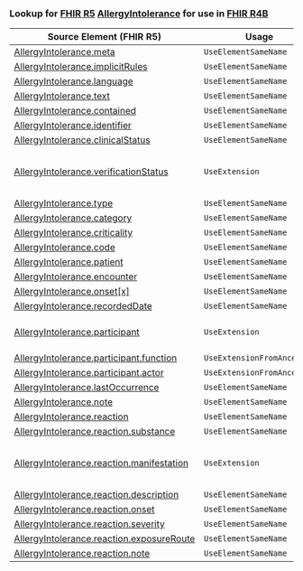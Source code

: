 ### Lookup for [FHIR R5](https://hl7.org/fhir/R5/) [AllergyIntolerance](https://hl7.org/fhir/R5/AllergyIntolerance.html) for use in [FHIR R4B](https://hl7.org/fhir/R4B/)

| Source Element (FHIR R5) | Usage | Target |
| -------------- | ----- | ------ |
| [AllergyIntolerance.meta](https://hl7.org/fhir/R5/AllergyIntolerance.html#resource) | `UseElementSameName` | [AllergyIntolerance.meta](https://hl7.org/fhir/R4B/AllergyIntolerance.html#resource) |
| [AllergyIntolerance.implicitRules](https://hl7.org/fhir/R5/AllergyIntolerance.html#resource) | `UseElementSameName` | [AllergyIntolerance.implicitRules](https://hl7.org/fhir/R4B/AllergyIntolerance.html#resource) |
| [AllergyIntolerance.language](https://hl7.org/fhir/R5/AllergyIntolerance.html#resource) | `UseElementSameName` | [AllergyIntolerance.language](https://hl7.org/fhir/R4B/AllergyIntolerance.html#resource) |
| [AllergyIntolerance.text](https://hl7.org/fhir/R5/AllergyIntolerance.html#resource) | `UseElementSameName` | [AllergyIntolerance.text](https://hl7.org/fhir/R4B/AllergyIntolerance.html#resource) |
| [AllergyIntolerance.contained](https://hl7.org/fhir/R5/AllergyIntolerance.html#resource) | `UseElementSameName` | [AllergyIntolerance.contained](https://hl7.org/fhir/R4B/AllergyIntolerance.html#resource) |
| [AllergyIntolerance.identifier](https://hl7.org/fhir/R5/AllergyIntolerance.html#resource) | `UseElementSameName` | [AllergyIntolerance.identifier](https://hl7.org/fhir/R4B/AllergyIntolerance.html#resource) |
| [AllergyIntolerance.clinicalStatus](https://hl7.org/fhir/R5/AllergyIntolerance.html#resource) | `UseElementSameName` | [AllergyIntolerance.clinicalStatus](https://hl7.org/fhir/R4B/AllergyIntolerance.html#resource) |
| [AllergyIntolerance.verificationStatus](https://hl7.org/fhir/R5/AllergyIntolerance.html#resource) | `UseExtension` | [http://hl7.org/fhir/5.0/StructureDefinition/extension-AllergyIntolerance.verificationStatus](StructureDefinition-ext-R5-AllergyIntolerance.verificationStatus.html) |
| [AllergyIntolerance.type](https://hl7.org/fhir/R5/AllergyIntolerance.html#resource) | `UseElementSameName` | [AllergyIntolerance.type](https://hl7.org/fhir/R4B/AllergyIntolerance.html#resource) |
| [AllergyIntolerance.category](https://hl7.org/fhir/R5/AllergyIntolerance.html#resource) | `UseElementSameName` | [AllergyIntolerance.category](https://hl7.org/fhir/R4B/AllergyIntolerance.html#resource) |
| [AllergyIntolerance.criticality](https://hl7.org/fhir/R5/AllergyIntolerance.html#resource) | `UseElementSameName` | [AllergyIntolerance.criticality](https://hl7.org/fhir/R4B/AllergyIntolerance.html#resource) |
| [AllergyIntolerance.code](https://hl7.org/fhir/R5/AllergyIntolerance.html#resource) | `UseElementSameName` | [AllergyIntolerance.code](https://hl7.org/fhir/R4B/AllergyIntolerance.html#resource) |
| [AllergyIntolerance.patient](https://hl7.org/fhir/R5/AllergyIntolerance.html#resource) | `UseElementSameName` | [AllergyIntolerance.patient](https://hl7.org/fhir/R4B/AllergyIntolerance.html#resource) |
| [AllergyIntolerance.encounter](https://hl7.org/fhir/R5/AllergyIntolerance.html#resource) | `UseElementSameName` | [AllergyIntolerance.encounter](https://hl7.org/fhir/R4B/AllergyIntolerance.html#resource) |
| [AllergyIntolerance.onset[x]](https://hl7.org/fhir/R5/AllergyIntolerance.html#resource) | `UseElementSameName` | [AllergyIntolerance.onset[x]](https://hl7.org/fhir/R4B/AllergyIntolerance.html#resource) |
| [AllergyIntolerance.recordedDate](https://hl7.org/fhir/R5/AllergyIntolerance.html#resource) | `UseElementSameName` | [AllergyIntolerance.recordedDate](https://hl7.org/fhir/R4B/AllergyIntolerance.html#resource) |
| [AllergyIntolerance.participant](https://hl7.org/fhir/R5/AllergyIntolerance.html#resource) | `UseExtension` | [http://hl7.org/fhir/5.0/StructureDefinition/extension-AllergyIntolerance.participant](StructureDefinition-ext-R5-AllergyIntolerance.participant.html) |
| [AllergyIntolerance.participant.function](https://hl7.org/fhir/R5/AllergyIntolerance.html#resource) | `UseExtensionFromAncestor` | - |
| [AllergyIntolerance.participant.actor](https://hl7.org/fhir/R5/AllergyIntolerance.html#resource) | `UseExtensionFromAncestor` | - |
| [AllergyIntolerance.lastOccurrence](https://hl7.org/fhir/R5/AllergyIntolerance.html#resource) | `UseElementSameName` | [AllergyIntolerance.lastOccurrence](https://hl7.org/fhir/R4B/AllergyIntolerance.html#resource) |
| [AllergyIntolerance.note](https://hl7.org/fhir/R5/AllergyIntolerance.html#resource) | `UseElementSameName` | [AllergyIntolerance.note](https://hl7.org/fhir/R4B/AllergyIntolerance.html#resource) |
| [AllergyIntolerance.reaction](https://hl7.org/fhir/R5/AllergyIntolerance.html#resource) | `UseElementSameName` | [AllergyIntolerance.reaction](https://hl7.org/fhir/R4B/AllergyIntolerance.html#resource) |
| [AllergyIntolerance.reaction.substance](https://hl7.org/fhir/R5/AllergyIntolerance.html#resource) | `UseElementSameName` | [AllergyIntolerance.reaction.substance](https://hl7.org/fhir/R4B/AllergyIntolerance.html#resource) |
| [AllergyIntolerance.reaction.manifestation](https://hl7.org/fhir/R5/AllergyIntolerance.html#resource) | `UseExtension` | [http://hl7.org/fhir/5.0/StructureDefinition/extension-AllergyIntolerance.reaction.manifestation](StructureDefinition-ext-R5-AllergyIntolerance.re.manifestation.html) |
| [AllergyIntolerance.reaction.description](https://hl7.org/fhir/R5/AllergyIntolerance.html#resource) | `UseElementSameName` | [AllergyIntolerance.reaction.description](https://hl7.org/fhir/R4B/AllergyIntolerance.html#resource) |
| [AllergyIntolerance.reaction.onset](https://hl7.org/fhir/R5/AllergyIntolerance.html#resource) | `UseElementSameName` | [AllergyIntolerance.reaction.onset](https://hl7.org/fhir/R4B/AllergyIntolerance.html#resource) |
| [AllergyIntolerance.reaction.severity](https://hl7.org/fhir/R5/AllergyIntolerance.html#resource) | `UseElementSameName` | [AllergyIntolerance.reaction.severity](https://hl7.org/fhir/R4B/AllergyIntolerance.html#resource) |
| [AllergyIntolerance.reaction.exposureRoute](https://hl7.org/fhir/R5/AllergyIntolerance.html#resource) | `UseElementSameName` | [AllergyIntolerance.reaction.exposureRoute](https://hl7.org/fhir/R4B/AllergyIntolerance.html#resource) |
| [AllergyIntolerance.reaction.note](https://hl7.org/fhir/R5/AllergyIntolerance.html#resource) | `UseElementSameName` | [AllergyIntolerance.reaction.note](https://hl7.org/fhir/R4B/AllergyIntolerance.html#resource) |
